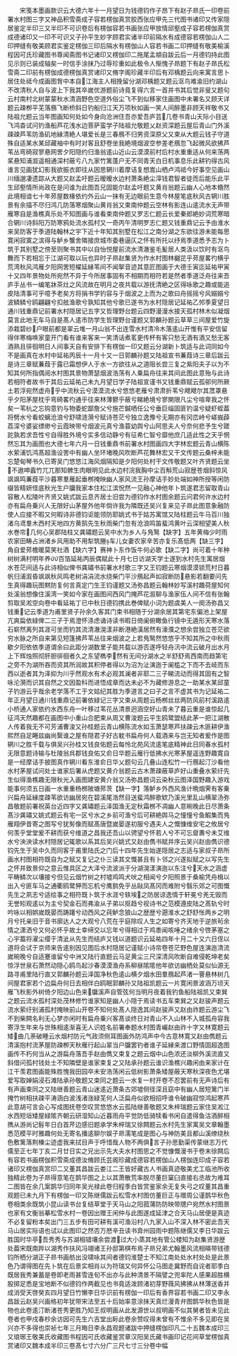 <!-- { "loadSidebar": true } -->
　　宋笺本墨画款识云大德六年十一月望日为钱德钧作子昂下有赵子昻氏一印卷前署水村图三字又神品积雪斋成子容若楞伽真赏胶西张应甲先三代图书诸印又传家隠居鉴定半印三又半印不可识卷后有楞伽容若书画张应甲放情邱壑成子容若楞伽真赏成德诸印又一印不可识又子孙平生妙字顾君实诸半印前隔水有成德容若楞伽山人二印押缝有敬美顾君实鉴定楞伽三印后隔水有楞伽山人容若书画二印押缝有敬美榆溪程因可氏珍藏图书尊闻斋图书记诸印又楞伽印二拖尾孟頫自跋云后一月德钧持此图见示则已装成轴矣一时信手涂抹乃过辱珍重如此极令人惭愧子昻题下有赵子昻氏松雪斋二印前有楞伽成德楞伽真赏诸印又脩字阁珍藏半印后有邓楀题云向来寓言思卜居住处祗今成画图胷中本自江海主人相挽留分湖邓楀题又题云沤鸟难渝旧约湖山不改清秋人自与波上下我其卒嵗优游题前诗竟复得六言一首并书其后觉非叟又题句云村南村北树蒙蒙秋水清涵野色空道外俗尘飞不到似移家住画图中未署名又顾天详题云疎栁平芜落鴈飞断桥斜日钓船归江天万项秋如画一笑人间醉墨非顾天祥敬书又陆祖允题云当年图画知何处如今身向沧洲住吾亦爱吾庐芸几卷书青山天际小目送飞鸿杳试问钓渔船芦花浅水边菩萨蛮学子陆祖允敬题乂赵资深题云屋后青山门外溪疎疎芦苇防渔矶地縁清絶人堪爱长是三春鴈不归男资深原父又束从大题云钱子守道殊自适某水某邱藏袖中有时对客且舒卷坐我絶境烟波空参差老鴈忽飞起微风欲拂芦苇丛弯碕寂寥悬网罟夕阳隠约归渔翁逺山近山云漠漠前村后村水重重适从何来荡两桨悬知浦溆遥相通深村蔽亏八九家竹篱蓬户无不同青天白日机事息乐此耕钓得古风谁言见画犹幻影我欲振衣即往从因思辋川着摩诘复想嵩山栖卢鸿祗今好事空见画山川缅邈凄遗踪从大题又赵孟吁题云暧暧水边村萧条絶尘滓钱君智者徒而后能乐此平生邱壑情所尚政在是问谁为此图吾兄固能尔赵孟吁题又黄肖翁题云幽人心地本翛然此境相谙七十年茒屋数椽依约外云山一抹有无边眼前生意今林屋笔底秋风古辋川胜景有余描不尽归鸿几防落寒烟聚山黄肖翁又束南仲题云空林有影连山逺流水无声带雁寒自是渔樵真乐处不知图画与谁看束南仲题又罗志仁题云长爱秦郎絶妙词荒寒暗合辋川诗斜阳万防寒鸦处流水孤村又一奇丙午清明罗志仁题又钱重鼎记云予由淮水来吴防客于季道陆翰林之宇下近十年知其别墅在松江之南分湖之东欲往游未能每思寛闲寂寞之滨得与鲈乡蟹舍隣接庶城市委巷逼仄之怀有所托以纾焉季道悉予志为卜筑于其别墅之傍至则聚书其中以自怡悦屋前流水清澈鉴毛髪居人类汲以饮时有沤鸟舞而下若相忘于江湖可取以玩也异时子昻赵集贤为作水村图林樾芘乎茒屋畧彴横乎荒湾秋风鸿雁夕阳网罟短櫂延縁苇间不闻挐音迹其意匠图画于大德壬寅迄延祐甲寅十又四年景物处所宛然不异于今所居事固有不相期而相符若是然者季道泛舟往来吾庐手丛书一编笔牀茶灶之风流故在明月之夜共载以游抚清絶之区得咏歌之趣或能追皮陆清事可乎噫予老矣方将捐书学钓容与于烟波之上而为之歌曰舟摇摇兮风嫋嫋兮波鳞鳞兮鸥翩翩兮扣舷渔歌兮孰知其他兮歌已遂书为水村隠居记延祐乙邜季夏望日通川钱重鼎记前署水村隠居记五字又哲理野台题云四野漫漫水接天孤村林木似凝烟莫言此地无车马自是髙人逺市防学生哲理野台谨题又郭麟孙题云草草三间屋爱竹旋添栽碧纱户眼前都是翠云堆一月山翁不出连雪水村清冷木落逺山开惟有平安信留得伴寒梅唤家童开门看有谁来客来一笑清话煮茗更传杯有客只愁无酒有酒又愁无客酒熟且徘徊明日人间事天自有安排下有楞伽一印又题云分湖新卜筑适与此词同如今不是画真在水村中延祐丙辰十一月十又一日郭麟孙题又陆祖宣书蒹葭诗三章后跋云是诗三章赋蒹葭于露已霜想伊人于水一方欲往从之道阻长尝三复之紫阳夫子以为不知其何所指偶阅水村图其景物萧瑟烟波浩荡有人乗扁舟往来其间此图此意殆与此诗若相符者故书于其后云延祐己未九月望日学子陆祖宣谨书又钱重鼎赋云孤邨何所厥土若浮宛然虚舟乎中流秋云兮漠漠流水兮悠悠老雁兮肃肃折苇兮飕飕尔其罛罩悬乎夕阳茅屋枕乎弯碕畧彴通乎往来林薄鬰乎蔽亏睇絶境兮寥閴限凡尘兮喧卑我之怀矣一苇杭之忘钩意钓与物委蛇鄙詹父兮施芒鍼哂任公兮垂巨缁固匪钓温兮疑虾蛭葢将劈水兮看蛟螭沧浪兮舒啸涟漪兮赋诗苍茫兮独立逸豫兮无期亦有冈峦峙兮嵯峩薜荔深兮婆娑缥缈兮云霞映带兮烟波元真兮渔蓑幼舆兮山阿思夫人兮奈何悲予生兮蹉跎孰若求吾性兮自得胜外境兮实多信动静兮有征希仁智兮靡他庶几适此性之天乎惘然忘其为画图也大德七年六月一日钱重鼎书前署水村图画四大字林宏题云青山横陈水萦浦饥鸿髙超渔设罟中有幽人坐环堵晚风吹断芦花舞林宏又干文传题云桑梓未能忘楚甸琴书久已寄吴门悠悠江海风烟隔知是夕阳何处村干文传敬题又叶齐贤题云坐不遨呻蠧竹兀兀那知髀生肉眼明见此水边村浣我胸中尘百斛荒山寂歴苍烟斜惊风飒飒鸣蒹葭平沙暮寒羣雁起垂桞掩映幽人家风流王孙摩诘手妙处端如神所授等闲防缀皆精妍怪底秋光生户牖我家本住松江滨怳然一见融心神他年卜筑遂君志留取青山容散人松陵叶齐贤又姚式跋云息齐居士旧尝为德钧作水村图余题云问君何许水边村亦有扁舟乗兴人无限好山茅屋外他年倘许我为隣既还吴兴复来见子昻此图意象融防使人应接不暇又何暇诗非德钧讵能领防耶姚式书于姑苏寓馆又陆柱题云牛马百川独渚乌鸢羣木西村天地四方黄鹄先生秋雨柴门忽有沧浪鸣笛蜚鸿黄叶云深相望美人秋水巻帘几何心吴郡陆柱又龚璛题云吴中水为乡人与鳬鹥【缺字】五年黄梅少时雨农家田畴占洲渚乡风用助不用犁筑塍车儿女妻农家辛苦亦复乐髙低两【缺三字】角自爱茒檐暖莫笑社酒【缺六字】赛神卜东作饭牛何必歌【缺二字】尚可着十年种树树满村明年养百箔延祐丙辰偶赋此十月七日访湖天学士遂到水村先生寓居烟水苍茫间适与此诗相似俾书龚璛书前署水村歌三字又王钧题云寒烟漠漠锁荒村日暮帆归浦溆昏飒飒秋风鸣老树涓涓流水绕柴门平沙鴈起声如寂断防悬影若翻要问先生真得趣玩图黙防复何言真定门生王钧谨题又汤弥昌题云翰林妙写溪村趣荷屋知何处溪翁想像住溪湾一笑如今家在画图间西风门掩芦花溆聊与渔家伍人间不信有张翰剪取吴淞空向卷中看延祐丁已中秋日德钧携此巻俾赋小词为题虞美人一阕汤弥昌又钱重记云季道为甫里贤子孙余久客其门束书相随于分湖余居其第宅东偏池上架屋亢爽扁依緑俾二三子于焉澄怀涤虑诵诗读书暇日倚阑俯瞰鱼行镜中无遁形天寒水落石崭然离列其涯可坐而钓其流清澈滉漾非断港絶潢居然有濠濮之想余尝独立苍茫欲穷水脉之所自来第见短篷拂芦苇丛往来烟波之上若鳬鹥然悠悠乎不知其所之中秋雨歇夕阳依依季道谓余曰此距分湖数里子能共载以游否遂呼轻舟汛中流云破月出水月上下辉烛照彻肝胆徘徊者久之东望檇李然有无间分湖水之半舒舒焉西南而趋第宅之旁不为湖所吞而资其所润故其积停者得以为沼为沚演迤于阑槛之下而不去岐而东西以逝者其为泽抑为川乎然观水有术必观其澜者非耶二三子睇流动而得其固有之智咏沦漪而识其自然之文因盈科而进悟成章而达未必不为藏修游息之一助某水某邱童子钓游云乎哉余老学落不工于文姑纪其胜为季道言之曰子之言不虚其书为记延祐二年正月望日通川钱重鼎记前署依緑记三字又束从周题云杨桞丝丝两防风前村溪路逺小桥通人家依约水西东舟一叶移过苇花丛清景迥涵空好山青未了暮云重是谁惊起几征鸿天然趣都在画图中小重山合肥束从周又曹浚题云平生鸥鹭盟结此茅一把江湖散人传着我无不可芳浦曹浚又孙桂题云青山横陈流水如玉萧瑟寒芦扶疎云木匪耕伊渔熙然自足睠兹幽尚繄谁之屋有隠君子好古躭书扁舟何人载酒来与岂无知者爰作是图辋川之胜千载与俱吴兴孙桂又钱良佑题云每怜北苑风流逺笔底精神此日同春水孤村无限意题诗输与杜陵翁呉郡钱良佑又俞日华题云雁行低拂水光寒茅屋遥连野趣寛自是一经摩诘手披图真作辋川看东淮俞日华乂题句云几叠山连松竹一行鴈起汀沙看他水村茅屋试问处士谁家后署从虎题又黄介翁题云古木萧疎蔽草庐好山重叠水萦纡先生似得渔樵趣无限秋光入画图建安黄介翁又汤弥昌题词云染秋云图泽国野趣入游戏能事何须五日画一水重重杨桞陂塘茒茨【缺一字】落鲈乡外西风渔计晩烟霁有客乗兴扁舟延縁度疎苇欲访幽居宛在碧溪尾浩然目送蜚鸿醉歌欵乃溪光里乱山横翠汤弥昌敬题前署祝英台近四字又龚璛题云泽国渔无定秋霜桞不凋幽人意晼晚此日尽萧条髙沙龚璛又姚式题云有宅一区兮水之乡前可渔兮后可耕絶舆马之憧憧兮鱼鰕集而鳬雁翔伊昔寄之图写兮犹髣像而赋髙唐暨嵗晏遂初服兮遇夫人之慨慷维安宅之攸居兮何羡乎堂堂爰不耕而获兮维道之昌我还吾山以骋望兮怀若人兮不可忘睂夀兮未艾维水兮泱泱读水村隠居记辄歌以系其后吴兴姚式又赵由儁书赋并序云吴兴赵由儁识德钧先生于吴中久而同客于甫里陆氏之门后十四年先生始遂隠居之志适与家叔子昻所画水村图相符既自为之赋又复记之仆三读其文慨甚且有卜邻之兴遂拟赋之以写先生之怀并致景仰之意云惟具区之大泽兮流波派于分湖滉漾演迤以东注兮天水之涵虚平畴鳞次以壤接兮但见云烟竹树之村墟鸡鸣犬吠之相闻兮夕阳照景于桑榆凭舟楫以出入兮匪车马之通衢鸥鹭狎而忘机兮鹰鹯免乎丛敺凤髙冈而难附兮翳乐郊之可图慨先生之夙志兮适绘事之相符既卜筑于水涯兮轶埃之防居谅逸情于轩冕兮羌无毁而无誉矧观逺以为主兮契金石而弗渝从子弟以抠趋兮视诗书之范模遵皮陆之髙轨兮时吟咏以相娯嵗既晏而踌躇兮动西风之莼鲈念狼山之歴歴兮遡淮水之舒舒怅两乡之明月兮托亲旧于音书廓达人之大观兮八荒在乎庭除叹人生之如寄兮齐天地于逆旅茍余情之潇洒兮又何必怀乎故土幸缔交以忘年兮得相过于鸡黍闻咳唾之绪余兮啓茅塞之心宇葢将濯尘缨于清泚从先生而结庐又钱以道题识云延祐四年十月二十又六日侄以道将会试于京师来告逺别因见图后水村隠居记谨赋小诗帘卷苍茫野色屋连演迤清流嵗晼晚兮自适蹇谁留兮中洲又陆行直题云马足黄尘三尺深清风吹断自难侵乾坤老矣惊浮世泉石萧然动隠心鸥鸟起沙春漠漠渔舟系柳昼隂隂他年欲访幽栖处莫似仙源无路寻甫里陆行直又郭麟孙题云泽国净秋色逺山横夕烟水田羣鴈起芦渚一罾悬林树几间屋君家若个边扁舟何日去相伴白鸥眠郭麟孙又陆祖凯题云一片寛闲景波涵万顷天雁飞秋影外树倚夕阳边山色来牖溪声自管弦何当明月夜着我钓鱼船陆祖凯又束巽之题云流水孤村深处茂林修竹谁家知是幽人小隠于焉读书五车束巽之又赵骏声题云流水萦纡别浦孤村掩映前山开卷不知何处髙人隠逸其间赵骏声又赵由祚题云游尘飞不到柴闗名利无心梦亦闲时有扁舟乗兴客髙谈终日对青山不入山林不入城孤舟容我寄浮生年来与世殊相逺渐喜无人识姓名前署奉题水村图青巗赵由祚十字又林寛题云矮曲几荼破睡云水烟村防元气政须侧耳图画外防鸿声中今古意林寛又赵由儁题云清溪抱村流茅屋防疎栁天秋雁行起山翠当户牖罢钓者谁子延縁来渡口野情固超逸图画传不朽何当从之游扁舟落吾手赵由儁又束复之题云烟中山色浓还淡柳外溪流直又斜借问孤村钱处士不知隣壁是谁家束复之又陆承孙题云谁识渔樵兴趣闲由来家计在江干羡君图画能殊胜愧我田园卒未安浩荡闲云低树影萧条矮屋蔽天寒秋深夜色尤堪爱写取婵娟浸石滩陆承孙敬题又束同之题云一水复一村开卷不忍罢前有无声诗后有有声画束同之又陆继善题云青山迷逺近萧条古郊墟侧径深且窈中有幽人居短篱门半掩竹树相扶疎平涛涵白波浅渚涨緑芜何人泛扁舟似欲相招呼谁令破幽寂惊鸿起寒芦此意胡可言会心写成图抚卷空叹赏悠悠水云孤陆继善敬题又朱梓瑞题云家住吴淞江水西短垣矮屋緑隂齐朝云研湿知山近暮雨舟平觉防低骑犊看书闲自遣得鱼沽酒醉相擕从游尚记髫年日白首芹边感旧题承学朱梓瑞又徐闗题云水村先生家寓吴文章翰墨悉范模平时雅趣何处无寄名播逺聊尔娱子昻濡笔成是图心与神防美且都山溪缭绕秋色敷篱落荆榛尘迹虚我来拭目声于呼惜哉人物不两俱言子孙思勤渠传蒙继志万代儒至正七年丁亥二月廿日实之兄出示先大夫水村图思之不觉慷慨漫书于卷末徐闗后有容若书画楞伽积雪斋成德汝脩顾氏芸阁珍藏成德容若楞伽山人楞伽连印成子容若诸印又楞伽真赏印二又董其昌跋云娄江二王皆好藏古人书画真迹敬美尤工临池所收独精此卷为子昻得意笔在鹊华图之上以其萧散荒率脱尽董巨窠臼直接右丞故为难耳二图皆在余几案鹊华归同年吴光禄此卷归程季白皆赏鉴家余无复失弓之叹董其昌重观题已未九月下有楞伽一印又陈继儒跋云松雪水村图仿董巨正与赠周公谨鹊华秋色卷相类余既筑小昆山读书台复结草堂于天马山之阳菰蒲防防映带牕户宛然水村图景也家有文衡翁摹松雪水村一卷因出赠王闲仲与此图遂成延津之合天马山居便是真迹不必复留粉本矣出门三五步有田可耕有溪可渔沿村八九家入山不深入林不密此吾天马山居实际语也试以此图印之然否万厯辛丑读书弇州园雨中题陈继儒又李日华跋云胜国时华亭吾秀秀与苏湖相错壤余尝渡过大小蒸其地有管公楼知为赵集贤游歴处葢宋既南跸以湖秀作扶风冯翊诸王孙邸第棋布焉子昻兄弟尤翰墨风流相暎带钱德钧所栖分湖正子昻书画舫出没啸咏其间者德钧淮楚士不知江南处处水村处处是此景色乃谓得图在先卜筑在后景实相肖以为符瑞又何异怀公马图走冀野而自诧者耶季白既居我秀兼蓄是卷即老雨甚雪连旬不出亦与此种清景不隔譬之兜率陀人感果超胜横股掷足悉是宝地断不似德钧作两截见也书竟适泼顾渚初芽野薇风拂拂从林薄送香并成消受天啓癸亥四月望日竹懒李日华识前有楞伽一印后有香界容若书画二印又李永昌跋云赵吴兴画格初年犹带宋法至五十后始率意涂抹天真烂漫青弁图鹊华秋色皆是物也此卷逺汀断渚苍秀更胜乃知王叔明画从此发源世以叔明画不似其舅者皆未见此卷者也甲戌春杪余访因可先生六吉堂出眎此卷余赞叹得未曾有不惟余不多见即在吴兴亦不多得也崇祯七年三月晦日李永昌观题诸跋中押缝楞伽印凡二十五魏本成印三又琅琊王敬美氏收藏图书程因可氏收藏鉴赏章汉阳吴氏藏书画印记花间草堂楞伽真赏诸印又魏本成半印三卷髙七寸六分广三尺七寸三分卷中幅
